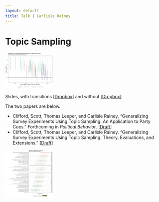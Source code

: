 ```yaml
---
layout: default
title: Talk | Carlisle Rainey
---
```

# Topic Sampling

<img src="policy-effect-awareness-scatter.png"  width="30%" height="30%">

Slides, with transitions [[Dropbox](https://www.dropbox.com/s/t6oo91ylf1686ng/gte-transitions.pdf?dl=0)] and without [[Dropbox](https://www.dropbox.com/s/t6oo91ylf1686ng/gte-transitions.pdf?dl=0)]

<script defer class="speakerdeck-embed" data-id="b110396ced4c4b80a6c7455064890203" data-ratio="1.33333333333333" src="//speakerdeck.com/assets/embed.js"></script>

The two papers are below.

- Clifford, Scott, Thomas Leeper, and Carlisle Rainey. “Generalizing Survey Experiments Using Topic Sampling: An Application to Party Cues.” Forthcoming in *Political Behavior*. [[Draft](https://www.dropbox.com/s/ng0pdkvef7xgadt/manuscript_blind.docx?dl=0)]
- Clifford, Scott, Thomas Leeper, and Carlisle Rainey. “Generalizing Survey Experiments Using Topic Sampling: Theory, Evaluations, and Extensions.” [[Draft](https://www.dropbox.com/s/r1qp09i9xo76p7n/gte-details.pdf?dl=0)]

<img src="policy-effects.png"  width="30%" height="30%">
